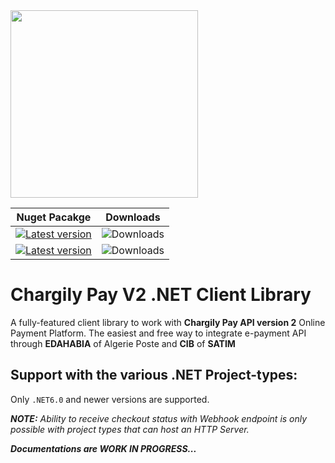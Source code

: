 <img src="https://raw.githubusercontent.com/rainxh11/chargily-pay-csharp/main/Assets/chargily_wide.svg" width="300"/>

| Nuget Pacakge                                                                                                                 | Downloads                                                                |
|-------------------------------------------------------------------------------------------------------------------------------|--------------------------------------------------------------------------|
| [![Latest version](https://img.shields.io/nuget/v/Chargily.Pay.V2.svg)](https://www.nuget.org/packages/Chargily.Pay.V2/) | ![Downloads](https://img.shields.io/nuget/dt/Chargily.Pay.V2.svg)        |
| [![Latest version](https://img.shields.io/nuget/v/Chargily.Pay.V2.AspNet.svg)](https://www.nuget.org/packages/Chargily.Pay.V2.AspNet/) | ![Downloads](https://img.shields.io/nuget/dt/Chargily.Pay.V2.AspNet.svg) |

# Chargily Pay V2 .NET Client Library
A fully-featured client library to work with **Chargily Pay API version 2** Online Payment Platform. The easiest and free way to integrate e-payment API through **EDAHABIA** of Algerie Poste and **CIB** of **SATIM**
## Support with the various .NET Project-types:
Only `.NET6.0` and newer versions are supported.

_**NOTE:**  Ability to receive checkout status with Webhook endpoint is only possible with project types that can host an HTTP Server._

_**Documentations are WORK IN PROGRESS...**_
